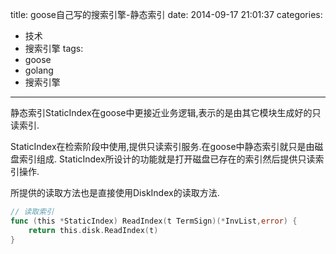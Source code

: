 title: goose自己写的搜索引擎-静态索引
date: 2014-09-17 21:01:37
categories: 
- 技术
- 搜索引擎
tags:
- goose
- golang
- 搜索引擎
---

静态索引StaticIndex在goose中更接近业务逻辑,表示的是由其它模块生成好的只读索引.

<!-- more -->

StaticIndex在检索阶段中使用,提供只读索引服务.在goose中静态索引就只是由磁盘索引组成.
StaticIndex所设计的功能就是打开磁盘已存在的索引然后提供只读索引操作.

所提供的读取方法也是直接使用DiskIndex的读取方法.
```go
// 读取索引
func (this *StaticIndex) ReadIndex(t TermSign)(*InvList,error) {
    return this.disk.ReadIndex(t)
}
```

